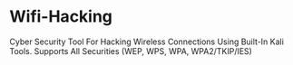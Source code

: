 # Wifi-Hacking
Cyber Security Tool For Hacking Wireless Connections Using Built-In Kali Tools. Supports All Securities (WEP, WPS, WPA, WPA2/TKIP/IES)

